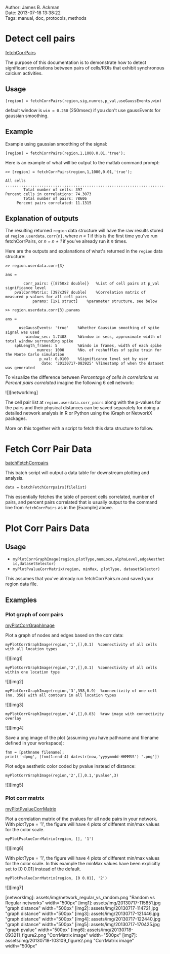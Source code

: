 Author: James B. Ackman  
Date: 2013-07-18 13:38:22  
Tags: manual, doc, protocols, methods  

# Detect cell pairs #

[fetchCorrPairs](CalciumDXevents/fetchCorrPairs.m)

The purpose of this documentation is to demonstrate how to detect significant correlations between pairs of cells/ROIs that exhibit synchronous calcium activities.

## Usage

	[region] = fetchCorrPairs(region,sig,numres,p_val,useGaussEvents,win)

default window is `win = 0.250` (250msec) if you don't use gaussEvents for gaussian smoothing.

## Example

Example using gaussian smoothing of the signal:

	[region] = fetchCorrPairs(region,1,1000,0.01,'true');

Here is an example of what will be output to the matlab command prompt:

	>> [region] = fetchCorrPairs(region,1,1000,0.01,'true');

	All cells ....................................................................................................
			Total number of cells: 397
	Percent cells in correlations: 74.3073
			Total number of pairs: 78606
		 Percent pairs correlated: 11.1315

## Explanation of outputs

The resulting returned `region` data structure will have the raw results stored at `region.userdata.corr{n}`, where *n = 1* if this is the first time you've run fetchCorrPairs, or *n = n + 1* if you've already run it *n* times.

Here are the outputs and explanations of what's returned in the `region` data structure: 

	>> region.userdata.corr{3}

	ans = 

			corr_pairs: {[8750x2 double]}	%List of cell pairs at p_val significance level
		pvalCorrMatrix: [397x397 double]	%Correlation matrix of measured p-values for all cell pairs
				params: [1x1 struct]	%parameter structure, see below

	>> region.userdata.corr{3}.params

	ans = 

		  useGaussEvents: 'true'	%Whether Gaussian smoothing of spike signal was used
			 window_sec: 1.7408		%Window in secs, approximate width of total window surrounding spike
		spkLength_frames: 5			%Windo in frames, width of each spike
				  numres: 1000		%No. of reshuffles of spike train for the Monte Carlo simulation
				   p_val: 0.0100	%Significance level set by user
					date: '20130717-083925'	%Timestamp of when the dataset was generated


To visualize the difference between *Percentage of cells in correlations* vs *Percent pairs correlated* imagine the following 6 cell network:


![][networkImg]


The cell pair list at `region.userdata.corr_pairs` along with the p-values for the pairs and their physical distances can be saved separately for doing a detailed network analysis in R or Python using the iGraph or NetworkX packages.

More on this together with a script to fetch this data structure to follow.



# Fetch Corr Pair Data #

[batchFetchCorrpairs](CalciumDXevents/batchFetchCorrpairs.m)

This batch script will output a data table for downstream plotting and analysis. 

	data = batchFetchCorrpairs(filelist)

This essentially fetches the table of percent cells correlated, number of pairs, and percent pairs correlated that is usually output to the command line from `fetchCorrPairs` as in the [Example] above.


# Plot Corr Pairs Data #

## Usage

* `myPlotCorrGraphImage(region,plotType,numLoca,alphaLevel,edgeAesthetic,datasetSelector)`
* `myPlotPvalueCorrMatrix(region, minMax, plotType, datasetSelector)`

This assumes that you've already run fetchCorrPairs.m and saved your region data file. 


## Examples


### Plot graph of corr pairs

[myPlotCorrGraphImage](CalciumDXevents/myPlotCorrGraphImage.m)

Plot a graph of nodes and edges based on the corr data:

	myPlotCorrGraphImage(region,'1',[],0.1)  %connectivity of all cells with all location types

![][img1]

	myPlotCorrGraphImage(region,'2',[],0.1)  %connectivity of all cells within one location type

![][img2]

	myPlotCorrGraphImage(region,'3',358,0.9)  %connectivity of one cell (no. 358) with all contours in all location types

![][img3]

	myPlotCorrGraphImage(region,'4',[],0.03)  %raw image with connectivity overlay

![][img4]


Save a png image of the plot (assuming you have pathname and filename defined in your workspace):

	fnm = [pathname filename];
	print('-dpng', [fnm(1:end-4) datestr(now,'yyyymmdd-HHMMSS') '.png'])


Plot edge aesthetic color coded by pvalue instead of distance:

	myPlotCorrGraphImage(region,'2',[],0.1,'pvalue',3)

![][img5]


### Plot corr matrix

[myPlotPvalueCorrMatrix](CalciumDXevents/myPlotPvalueCorrMatrix.m)

Plot a correlation matrix of the pvalues for all node pairs in your network.  With plotType = '1', the figure will have 4 plots of different min/max values for the color scale.

	myPlotPvalueCorrMatrix(region, [], '1')

![][img6]

With plotType = '1', the figure will have 4 plots of different min/max values for the color scale.  In this example the minMax values have been explicitly set to [0 0.01] instead of the default.

	myPlotPvalueCorrMatrix(region, [0 0.01], '2')
	
![][img7]


[networkImg]: assets/img/network_regular_vs_random.png "Random vs Regular networks" width="500px"
[img1]: assets/img/20130717-115851.jpg "graph distance" width="500px"
[img2]: assets/img/20130717-114721.jpg "graph distance" width="500px"
[img3]: assets/img/20130717-121446.jpg "graph distance" width="500px"
[img4]: assets/img/20130717-122440.jpg "graph distance" width="500px"
[img5]: assets/img/20130717-170425.jpg "graph pvalue" width="500px"
[img6]: assets/img/20130718-093211_figure2.png "CorrMatrix image" width="500px"
[img7]: assets/img/20130718-103109_figure2.png "CorrMatrix image" width="500px"

